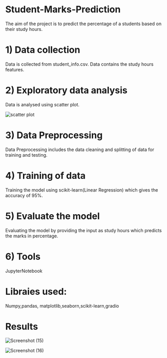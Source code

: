 # Student-Marks-Prediction
The aim of the project is to predict the percentage of a students based on their study hours.
# 1) Data collection
Data is collected from student_info.csv. Data contains the study hours features.
# 2) Exploratory data analysis
Data is analysed using scatter plot.

![scatter plot](https://github.com/tanuja-pathak/Student-Marks-Prediction/assets/103842216/66bb7623-9a76-4fe8-8d19-4f4e2d76ef5a)
 # 3) Data Preprocessing
 Data Preprocessing includes the data cleaning and splitting of data for training and testing.
 # 4) Training of data 
 Training the model using scikit-learn(Linear Regression) which gives the accuracy of 95%.
 # 5) Evaluate the model
 Evaluating the model by providing the input as study hours which predicts the marks in percentage.
 # 6) Tools
 JupyterNotebook
 # Libraies used:
 Numpy,pandas, matplotlib,seaborn,scikit-learn,gradio
 # Results
 
![Screenshot (15)](https://github.com/tanuja-pathak/Student-performance-Prediction/assets/103842216/96a72584-28aa-46ab-a670-a6d0133206b7)


![Screenshot (16)](https://github.com/tanuja-pathak/Student-performance-Prediction/assets/103842216/7f0da48f-644a-4c86-b41b-a29b63daa088)
